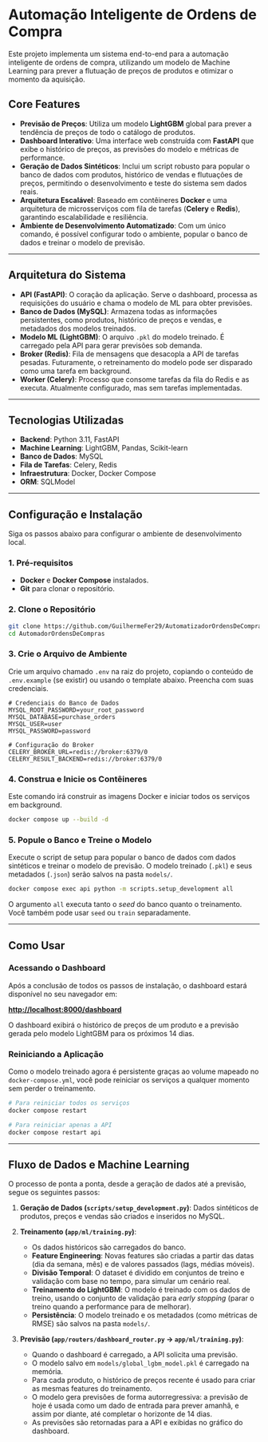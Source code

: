 # Automação Inteligente de Ordens de Compra

Este projeto implementa um sistema end-to-end para a automação inteligente de ordens de compra, utilizando um modelo de Machine Learning para prever a flutuação de preços de produtos e otimizar o momento da aquisição.

## Core Features

- **Previsão de Preços**: Utiliza um modelo **LightGBM** global para prever a tendência de preços de todo o catálogo de produtos.
- **Dashboard Interativo**: Uma interface web construída com **FastAPI** que exibe o histórico de preços, as previsões do modelo e métricas de performance.
- **Geração de Dados Sintéticos**: Inclui um script robusto para popular o banco de dados com produtos, histórico de vendas e flutuações de preços, permitindo o desenvolvimento e teste do sistema sem dados reais.
- **Arquitetura Escalável**: Baseado em contêineres **Docker** e uma arquitetura de microsserviços com fila de tarefas (**Celery** e **Redis**), garantindo escalabilidade e resiliência.
- **Ambiente de Desenvolvimento Automatizado**: Com um único comando, é possível configurar todo o ambiente, popular o banco de dados e treinar o modelo de previsão.

---

## Arquitetura do Sistema


- **API (FastAPI)**: O coração da aplicação. Serve o dashboard, processa as requisições do usuário e chama o modelo de ML para obter previsões.
- **Banco de Dados (MySQL)**: Armazena todas as informações persistentes, como produtos, histórico de preços e vendas, e metadados dos modelos treinados.
- **Modelo ML (LightGBM)**: O arquivo `.pkl` do modelo treinado. É carregado pela API para gerar previsões sob demanda.
- **Broker (Redis)**: Fila de mensagens que desacopla a API de tarefas pesadas. Futuramente, o retreinamento do modelo pode ser disparado como uma tarefa em background.
- **Worker (Celery)**: Processo que consome tarefas da fila do Redis e as executa. Atualmente configurado, mas sem tarefas implementadas.

---

## Tecnologias Utilizadas

- **Backend**: Python 3.11, FastAPI
- **Machine Learning**: LightGBM, Pandas, Scikit-learn
- **Banco de Dados**: MySQL
- **Fila de Tarefas**: Celery, Redis
- **Infraestrutura**: Docker, Docker Compose
- **ORM**: SQLModel

---

## Configuração e Instalação

Siga os passos abaixo para configurar o ambiente de desenvolvimento local.

### 1. Pré-requisitos

- **Docker** e **Docker Compose** instalados.
- **Git** para clonar o repositório.

### 2. Clone o Repositório

```bash
git clone https://github.com/GuilhermeFer29/AutomatizadorOrdensDeCompras.git
cd AutomadorOrdensDeCompras
```

### 3. Crie o Arquivo de Ambiente

Crie um arquivo chamado `.env` na raiz do projeto, copiando o conteúdo de `.env.example` (se existir) ou usando o template abaixo. Preencha com suas credenciais.

```env
# Credenciais do Banco de Dados
MYSQL_ROOT_PASSWORD=your_root_password
MYSQL_DATABASE=purchase_orders
MYSQL_USER=user
MYSQL_PASSWORD=password

# Configuração do Broker
CELERY_BROKER_URL=redis://broker:6379/0
CELERY_RESULT_BACKEND=redis://broker:6379/0
```

### 4. Construa e Inicie os Contêineres

Este comando irá construir as imagens Docker e iniciar todos os serviços em background.

```bash
docker compose up --build -d
```

### 5. Popule o Banco e Treine o Modelo

Execute o script de setup para popular o banco de dados com dados sintéticos e treinar o modelo de previsão. O modelo treinado (`.pkl`) e seus metadados (`.json`) serão salvos na pasta `models/`.

```bash
docker compose exec api python -m scripts.setup_development all
```

O argumento `all` executa tanto o *seed* do banco quanto o treinamento. Você também pode usar `seed` ou `train` separadamente.

---

## Como Usar

### Acessando o Dashboard

Após a conclusão de todos os passos de instalação, o dashboard estará disponível no seu navegador em:

**[http://localhost:8000/dashboard](http://localhost:8000/dashboard)**

O dashboard exibirá o histórico de preços de um produto e a previsão gerada pelo modelo LightGBM para os próximos 14 dias.

### Reiniciando a Aplicação

Como o modelo treinado agora é persistente graças ao volume mapeado no `docker-compose.yml`, você pode reiniciar os serviços a qualquer momento sem perder o treinamento.

```bash
# Para reiniciar todos os serviços
docker compose restart

# Para reiniciar apenas a API
docker compose restart api
```

---

## Fluxo de Dados e Machine Learning

O processo de ponta a ponta, desde a geração de dados até a previsão, segue os seguintes passos:

1.  **Geração de Dados (`scripts/setup_development.py`)**: Dados sintéticos de produtos, preços e vendas são criados e inseridos no MySQL.

2.  **Treinamento (`app/ml/training.py`)**: 
    - Os dados históricos são carregados do banco.
    - **Feature Engineering**: Novas features são criadas a partir das datas (dia da semana, mês) e de valores passados (lags, médias móveis).
    - **Divisão Temporal**: O dataset é dividido em conjuntos de treino e validação com base no tempo, para simular um cenário real.
    - **Treinamento do LightGBM**: O modelo é treinado com os dados de treino, usando o conjunto de validação para *early stopping* (parar o treino quando a performance para de melhorar).
    - **Persistência**: O modelo treinado e os metadados (como métricas de RMSE) são salvos na pasta `models/`.

3.  **Previsão (`app/routers/dashboard_router.py` -> `app/ml/training.py`)**:
    - Quando o dashboard é carregado, a API solicita uma previsão.
    - O modelo salvo em `models/global_lgbm_model.pkl` é carregado na memória.
    - Para cada produto, o histórico de preços recente é usado para criar as mesmas features do treinamento.
    - O modelo gera previsões de forma autorregressiva: a previsão de hoje é usada como um dado de entrada para prever amanhã, e assim por diante, até completar o horizonte de 14 dias.
    - As previsões são retornadas para a API e exibidas no gráfico do dashboard.
